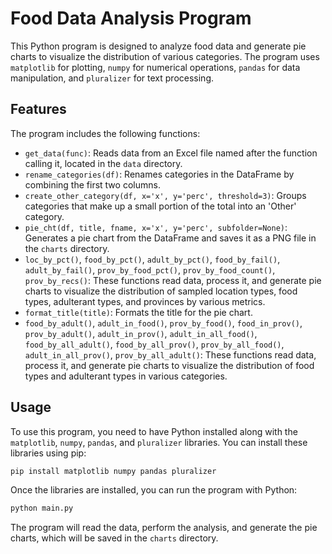 # Food Data Analysis Program

This Python program is designed to analyze food data and generate pie charts to visualize the distribution of various categories. The program uses `matplotlib` for plotting, `numpy` for numerical operations, `pandas` for data manipulation, and `pluralizer` for text processing.

## Features

The program includes the following functions:

- `get_data(func)`: Reads data from an Excel file named after the function calling it, located in the `data` directory.
- `rename_categories(df)`: Renames categories in the DataFrame by combining the first two columns.
- `create_other_category(df, x='x', y='perc', threshold=3)`: Groups categories that make up a small portion of the total into an 'Other' category.
- `pie_cht(df, title, fname, x='x', y='perc', subfolder=None)`: Generates a pie chart from the DataFrame and saves it as a PNG file in the `charts` directory.
- `loc_by_pct()`, `food_by_pct()`, `adult_by_pct()`, `food_by_fail()`, `adult_by_fail()`, `prov_by_food_pct()`, `prov_by_food_count()`, `prov_by_recs()`: These functions read data, process it, and generate pie charts to visualize the distribution of sampled location types, food types, adulterant types, and provinces by various metrics.
- `format_title(title)`: Formats the title for the pie chart.
- `food_by_adult()`, `adult_in_food()`, `prov_by_food()`, `food_in_prov()`, `prov_by_adult()`, `adult_in_prov()`, `adult_in_all_food()`, `food_by_all_adult()`, `food_by_all_prov()`, `prov_by_all_food()`, `adult_in_all_prov()`, `prov_by_all_adult()`: These functions read data, process it, and generate pie charts to visualize the distribution of food types and adulterant types in various categories.

## Usage

To use this program, you need to have Python installed along with the `matplotlib`, `numpy`, `pandas`, and `pluralizer` libraries. You can install these libraries using pip:

```bash
pip install matplotlib numpy pandas pluralizer
```

Once the libraries are installed, you can run the program with Python:

```bash
python main.py
```

The program will read the data, perform the analysis, and generate the pie charts, which will be saved in the `charts` directory.
